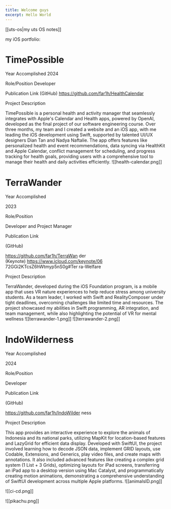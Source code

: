 ```yaml
---
title: Welcome guys
excerpt: Hello World
---
```

[[uts-os|my uts OS notes]] 
 
my iOS portfolio:
# TimePossible

Year Accomplished
2024

Role/Position
Developer

Publication Link
(GitHub) https://github.com/far1h/HealthCalendar

Project Description

TimePossible is a personal health and activity manager that seamlessly integrates with Apple's Calendar and Health apps, powered by OpenAI, developed as the final project of our software engineering course. Over three months, my team and I created a website and an iOS app, with me leading the iOS development using Swift, supported by talented UI/UX designers Dian Tan and Nadya Naftalie. The app offers features like personalized health and event recommendations, data syncing via HealthKit and Apple Calendar, conflict management for scheduling, and progress tracking for health goals, providing users with a comprehensive tool to manage their health and daily activities efficiently.
![[health-calendar.png]]

# TerraWander

Year Accomplished

2023

Role/Position

Developer and Project Manager

Publication Link

(GitHub)

https://github.com/far1h/TerraWan der  
(Keynote) https://www.icloud.com/keynote/06 72GGi2KTcsZ6hWtmyp5nS0g#Ter ra-Welfare

Project Description

TerraWander, developed during the iOS Foundation program, is a mobile app that uses VR nature experiences to help reduce stress among university students. As a team leader, I worked with Swift and RealityComposer under tight deadlines, overcoming challenges like limited time and resources. The project showcased my abilities in Swift programming, AR integration, and team management, while also highlighting the potential of VR for mental wellness
![[terrawander-1.png]]
![[terrawander-2.png]]
# IndoWilderness

Year Accomplished

2024

Role/Position

Developer

Publication Link

(GitHub)

https://github.com/far1h/IndoWilder ness

Project Description

This app provides an interactive experience to explore the animals of Indonesia and its national parks, utilizing MapKit for location-based features and LazyGrid for efficient data display. Developed with SwiftUI, the project involved learning how to decode JSON data, implement GRID layouts, use Codable, Extensions, and Generics, play video files, and create maps with annotations. It also included advanced features like creating a complex grid system (1 List + 3 Grids), optimizing layouts for iPad screens, transferring an iPad app to a desktop version using Mac Catalyst, and programmatically creating motion animations, demonstrating a comprehensive understanding of SwiftUI development across multiple Apple platforms.
![[animalsID.png]]



![[ci-cd.png]]

![[pikachu.png]]
<!--
Publish your Obsidian Notes with a highly customizable Next.JS blog starter template. Features:
- Supports most Obsidian syntax (e.g. Link Previews,  Links, etc.). Uses [obsidian-export](https://github.com/zoni/obsidian-export).
- URLs are based on folder structure
- Backlinks can be added outside of the markdown files (using the [PreviewLink](https://github.com/matthewwong525/linked-blog-starter/blob/main/components/misc/preview-link.tsx) component)
- Full-text search

## [[how-linked-blog-starter-works|How it works]]
![[how-linked-blog-starter-works]]

## Getting Started
### [[home|Demo]]
Additionally, you can deploy the example using [Vercel](https://vercel.com/new/git/external?repository-url=https://github.com/matthewwong525/linked-blog-starter&project-name=linked-blog-starter&repository-name=linked-blog-starter) or preview live with [StackBlitz](https://stackblitz.com/github/matthewwong525/linked-blog-starter)

### [[publish-your-obsidian-notes-with-linked-blog-starter|Publish your Obsidian Vault]]
Click the link above to find out how to publish your own notes!

### [[deploy-a-custom-linked-blog-starter|Customize this template]]
Here is an example of how I [forked this repo](https://github.com/fleetingnotes/fleeting-notes-website) to create a landing page for [Fleeting Notes](https://www.fleetingnotes.app/).

![[fn-website-demo.gif]]


